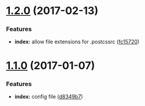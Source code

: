 <a name="1.2.0"></a>
# [1.2.0](https://github.com/michael-ciniawsky/postcss-load-options/compare/v1.1.0...v1.2.0) (2017-02-13)


### Features

* **index:** allow file extensions for .postcssrc ([fc15720](https://github.com/michael-ciniawsky/postcss-load-options/commit/fc15720))



<a name="1.1.0"></a>
# [1.1.0](https://github.com/michael-ciniawsky/postcss-load-options/compare/v1.0.2...v1.1.0) (2017-01-07)


### Features

* **index:** config file ([d8349b7](https://github.com/michael-ciniawsky/postcss-load-options/commit/d8349b7))



